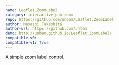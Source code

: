 ```yaml
---
name: Leaflet.ZoomLabel
category: interactive-pan-zoom
repo: https://github.com/unbam/Leaflet.ZoomLabel
author: Masashi Takeshita
author-url: https://github.com/unbam
demo: http://unbam.github.io/Leaflet.ZoomLabel/
compatible-v0:
compatible-v1: true
---
```


A simple zoom label control.

